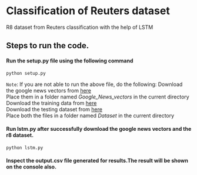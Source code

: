 # Classification of Reuters dataset

R8 dataset from Reuters classification with the help of LSTM

## Steps to run the code.

#### Run the setup.py file using the following command

`python setup.py`
  
`Note`: If you are not able to run the above file, do the following:
        Download the google news vectors from [here](https://drive.google.com/uc?id=0B7XkCwpI5KDYNlNUTTlSS21pQmM&export=download)<br>
        Place them in a folder named <em> Google_News_vectors </em> in the current directory<br>
        Download the training data from [here](https://www.cs.umb.edu/~smimarog/textmining/datasets/r8-train-stemmed.txt)<br>
        Download the testing dataset from [here](https://www.cs.umb.edu/~smimarog/textmining/datasets/r8-test-stemmed.txt)<br>
        Place both the files in a folder named <em> Dataset </em> in the current directory<br>

#### Run lstm.py after successfully download the google news vectors and the r8 dataset.

`python lstm.py`
  
#### Inspect the output.csv file generated for results.The result will be shown on the console also.
  
